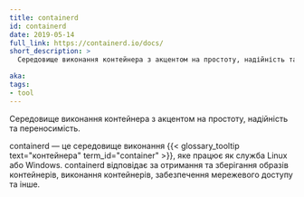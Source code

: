 ```yaml
---
title: containerd
id: containerd
date: 2019-05-14
full_link: https://containerd.io/docs/
short_description: >
  Середовище виконання контейнера з акцентом на простоту, надійність та переносимість.

aka:
tags:
- tool
---
```


Середовище виконання контейнера з акцентом на простоту, надійність та переносимість.

<!--more-->

containerd — це середовище виконання {{< glossary_tooltip text="контейнера" term_id="container" >}}, яке працює як служба Linux або Windows. containerd відповідає за отримання та зберігання образів контейнерів, виконання контейнерів, забезпечення мережевого доступу та інше.
